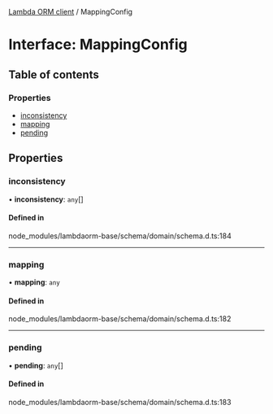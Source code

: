 [Lambda ORM client](../README.md) / MappingConfig

# Interface: MappingConfig

## Table of contents

### Properties

- [inconsistency](MappingConfig.md#inconsistency)
- [mapping](MappingConfig.md#mapping)
- [pending](MappingConfig.md#pending)

## Properties

### inconsistency

• **inconsistency**: `any`[]

#### Defined in

node_modules/lambdaorm-base/schema/domain/schema.d.ts:184

___

### mapping

• **mapping**: `any`

#### Defined in

node_modules/lambdaorm-base/schema/domain/schema.d.ts:182

___

### pending

• **pending**: `any`[]

#### Defined in

node_modules/lambdaorm-base/schema/domain/schema.d.ts:183
